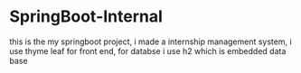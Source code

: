 # SpringBoot-Internal
this is the my springboot project, i made a internship management system, i use thyme leaf for front end, for databse i use h2 which is embedded data base
